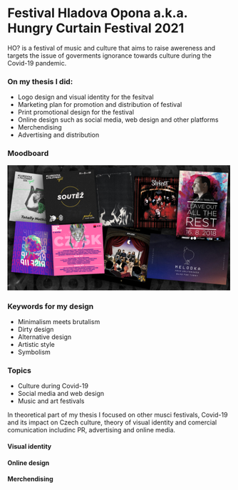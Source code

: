 # Festival Hladova Opona a.k.a. Hungry Curtain Festival 2021
HO? is a festival of music and culture that aims to raise awereness and targets the issue of goverments ignorance towards culture during the Covid-19 pandemic.

### On my thesis I did:
- Logo design and visual identity for the fesitval
- Marketing plan for promotion and distribution of festival
- Print promotional design for the festival
- Online design such as social media, web design and other platforms
- Merchendising
- Advertising and distribution

### Moodboard

<img src="moodboard.png" alt="moodboard.png" width="500"/>


### Keywords for my design
- Minimalism meets brutalism
- Dirty design
- Alternative design
- Artistic style
- Symbolism

### Topics 

- Culture during Covid-19
- Social media and web design
- Music and art festivals

In theoretical part of my thesis I focused on other musci festivals, Covid-19 and its impact on Czech culture, theory of visual identity and comercial comunication includinc PR, advertising and online media.

#### Visual identity

#### Online design

#### Merchendising

